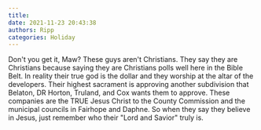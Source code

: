 ```yaml
---
title: 
date: 2021-11-23 20:43:38
authors: Ripp
categories: Holiday
---
```


 Don't you get it, Maw?  These guys aren't Christians.  They say they are Christians because saying they are Christians polls well here in the Bible Belt. 
In reality their true god is the dollar and they worship at the altar of the developers.  Their highest sacrament is approving another subdivision that Belaton, DR Horton, Truland, and Cox wants them to approve. 
These companies are the TRUE Jesus Christ to the County Commission and the municipal councils in Fairhope and Daphne.
So when they say they believe in Jesus, just remember who their "Lord and Savior" truly is.